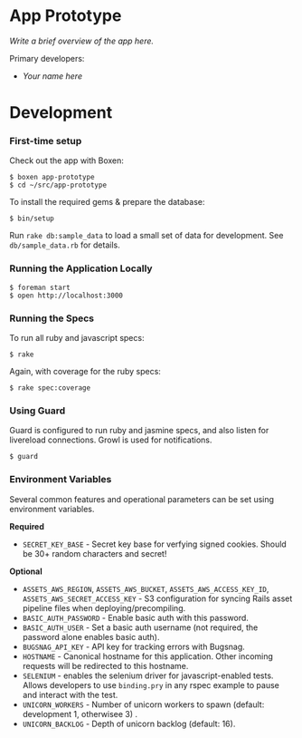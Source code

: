 # App Prototype

_Write a brief overview of the app here._

Primary developers:

* _Your name here_

# Development

### First-time setup

Check out the app with Boxen:

    $ boxen app-prototype
    $ cd ~/src/app-prototype

To install the required gems & prepare the database:

    $ bin/setup

Run `rake db:sample_data` to load a small set of data for development. See
`db/sample_data.rb` for details.

### Running the Application Locally

    $ foreman start
    $ open http://localhost:3000

### Running the Specs

To run all ruby and javascript specs:

    $ rake

Again, with coverage for the ruby specs:

    $ rake spec:coverage

### Using Guard

Guard is configured to run ruby and jasmine specs, and also listen for
livereload connections. Growl is used for notifications.

    $ guard

### Environment Variables

Several common features and operational parameters can be set using
environment variables.

**Required**

* `SECRET_KEY_BASE` - Secret key base for verfying signed cookies. Should be
  30+ random characters and secret!

**Optional**

* `ASSETS_AWS_REGION`, `ASSETS_AWS_BUCKET`, `ASSETS_AWS_ACCESS_KEY_ID`,
  `ASSETS_AWS_SECRET_ACCESS_KEY` - S3 configuration for syncing Rails asset
  pipeline files when deploying/precompiling.
* `BASIC_AUTH_PASSWORD` - Enable basic auth with this password.
* `BASIC_AUTH_USER` - Set a basic auth username (not required, the password alone enables basic auth).
* `BUGSNAG_API_KEY` - API key for tracking errors with Bugsnag.
* `HOSTNAME` - Canonical hostname for this application. Other incoming
  requests will be redirected to this hostname.
* `SELENIUM` - enables the selenium driver for javascript-enabled tests. Allows developers to use `binding.pry` in any rspec example to pause and interact with the test.
* `UNICORN_WORKERS` - Number of unicorn workers to spawn (default: development
  1, otherwisee 3) .
* `UNICORN_BACKLOG` - Depth of unicorn backlog (default: 16).
